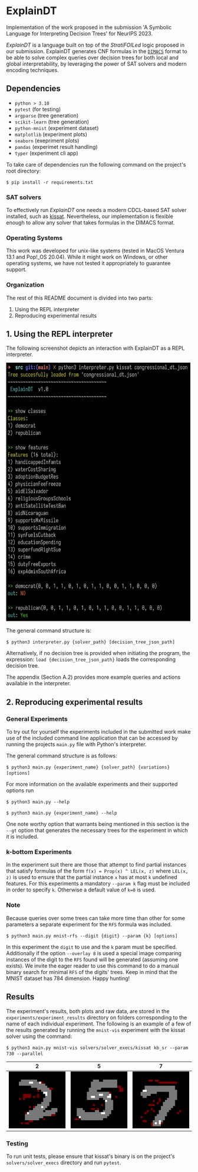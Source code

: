# ExplainDT

Implementation of the work proposed in the submission 'A Symbolic Language for
Interpreting Decision Trees' for NeurIPS 2023.

_ExplainDT_ is a language built on top of the _StratiFOILed_ logic proposed in
our submission. ExplainDT generates CNF formulas in the
[`DIMACS`](http://www.satcompetition.org/2009/format-benchmarks2009.html)
format to be able to solve complex queries over decision trees for both local
and global interpretability, by leveraging the power of SAT solvers and modern
encoding techniques.

## Dependencies

- `python > 3.10`
- `pytest` (for testing)
- `argparse` (tree generation)
- `scikit-learn` (tree generation)
- `python-mnist` (experiment dataset)
- `matplotlib` (experiment plots)
- `seaborn` (exepriment plots)
- `pandas` (experimet result handling)
- `typer` (experiment cli app)

To take care of dependencies run the following command on the project's root
directory:

```
$ pip install -r requirements.txt
```

### SAT solvers

To effectively run _ExplainDT_ one needs a modern CDCL-based SAT solver
installed, such as [kissat](https://github.com/arminbiere/kissat).
Nevertheless, our implementation is flexible enough to allow any solver that
takes formulas in the DIMACS format.

### Operating Systems

This work was developed for unix-like systems (tested in MacOS Ventura 13.1 and Pop!_OS 20.04). While it might work on Windows, or other operating systems, we have not tested it appropriately to guarantee support.

### Organization

The rest of this README document is divided into two parts: 

1. Using the REPL interpreter
2. Reproducing experimental results

## 1. Using the REPL interpreter

The following screenshot depicts an interaction with ExplainDT as a REPL interpreter.

<img src="./readme_images/repl_screenshot.png" width="500" height="700">

The general command structure is:
```
$ python3 interpreter.py {solver_path} [decision_tree_json_path]
```

Alternatively, if no decision tree is provided when initiating the program, the expression: `load {decision_tree_json_path}` loads the corresponding decision tree.

The appendix (Section A.2) provides more example queries and actions available in the interpreter.


## 2. Reproducing experimental results


### General Experiments

To try out for yourself the experiments included in the submitted work make use
of the included command line application that can be accessed by running the
projects `main.py` file with Python's interpreter.

The general command structure is as follows:

```
$ python3 main.py {experiment_name} {solver_path} {variations} [options]
```
For more information on the available experiments and their supported options
run
```
$ python3 main.py --help
```
```
$ python3 main.py {experiment_name} --help
```
One note worthy option that warrants being mentioned in this section is the
`--gt` option that generates the necessary trees for the experiment in which it
is included.

### k-bottom Experiments

In the experiment suit there are those that attempt to find partial instances
that satisfy formulas of the form `f(x) = Prop(x) ^ LEL(x, z)` where `LEL(x,
z)` is used to ensure that the partial instance `x` has at most `k` undefined
features. For this experiments a mandatory `--param k` flag must be included in
order to specify `k`. Otherwise a default value of `k=0` is used.

### Note
Because queries over some trees can take more time than other for some
parameters a separate experiment for the `RFS` formula was included.
```
$ python3 main.py mnist-rfs --digit {digit} --param {k} [options] 
```
In this experiment the `digit` to use and the `k` param must be specified.
Additionally if the option `--overlay 8` is used a special image comparing
instances of the digit to the `RFS` found will be generated (assuming one
exists). We invite the eager reader to use this command to do a manual binary
search for minimal `RFS` of the digits' trees. Keep in mind that the MNIST
dataset has 784 dimension. Happy hunting!

## Results

The experiment's results, both plots and raw data, are stored in the
`experiments/experiment_results` directory on folders corresponding to the name
of each individual experiment. The following is an example of a few of the
results generated by running the `mnist-vis` experiment with the kissat solver
using the command:
```
$ python3 main.py mnist-vis solvers/solver_execs/kissat kb_sr --param 730 --parallel
```
2 | 5 | 7
:------------------------------------------:|:-------------------------------------------:|:-------------------------------------------:
![2](./readme_images/kbSR_730_vis_d2_0.png) | ![5](./readme_images/kbSR_730_vis_d5_0.png) | ![7](./readme_images/kbSR_730_vis_d7_0.png)

### Testing
To run unit tests, please ensure that kissat's binary is on the project's
`solvers/solver_execs` directory and run `pytest`.
